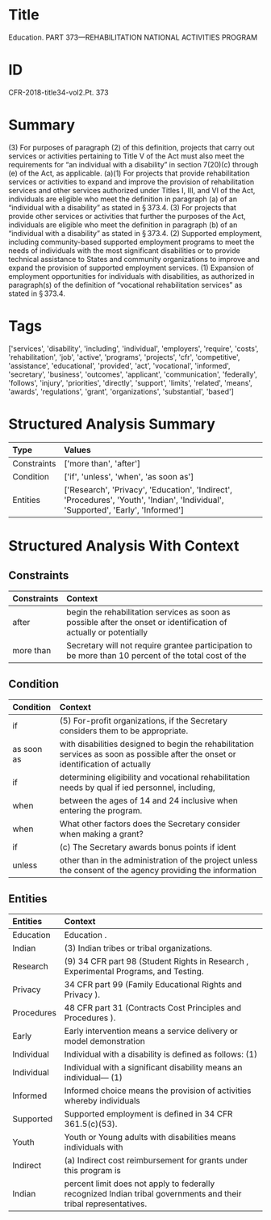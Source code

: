 # Title

 Education. PART 373—REHABILITATION NATIONAL ACTIVITIES PROGRAM


# ID

 CFR-2018-title34-vol2.Pt. 373


# Summary

(3) For purposes of paragraph (2) of this definition, projects that carry out services or activities pertaining to Title V of the Act must also meet the requirements for &#8220;an individual with a disability&#8221; in section 7(20)(c) through (e) of the Act, as applicable.
(a)(1) For projects that provide rehabilitation services or activities to expand and improve the provision of rehabilitation services and other services authorized under Titles I, III, and VI of the Act, individuals are eligible who meet the definition in paragraph (a) of an &#8220;individual with a disability&#8221; as stated in &#167;&#8201;373.4.
(3) For projects that provide other services or activities that further the purposes of the Act, individuals are eligible who meet the definition in paragraph (b) of an &#8220;individual with a disability&#8221; as stated in &#167;&#8201;373.4.
(2) Supported employment, including community-based supported employment programs to meet the needs of individuals with the most significant disabilities or to provide technical assistance to States and community organizations to improve and expand the provision of supported employment services.
(1) Expansion of employment opportunities for individuals with disabilities, as authorized in paragraph(s) of the definition of &#8220;vocational rehabilitation services&#8221; as stated in &#167;&#8201;373.4.


# Tags

['services', 'disability', 'including', 'individual', 'employers', 'require', 'costs', 'rehabilitation', 'job', 'active', 'programs', 'projects', 'cfr', 'competitive', 'assistance', 'educational', 'provided', 'act', 'vocational', 'informed', 'secretary', 'business', 'outcomes', 'applicant', 'communication', 'federally', 'follows', 'injury', 'priorities', 'directly', 'support', 'limits', 'related', 'means', 'awards', 'regulations', 'grant', 'organizations', 'substantial', 'based']


# Structured Analysis Summary

| Type        | Values                                                                                                                            |
|:------------|:----------------------------------------------------------------------------------------------------------------------------------|
| Constraints | ['more than', 'after']                                                                                                            |
| Condition   | ['if', 'unless', 'when', 'as soon as']                                                                                            |
| Entities    | ['Research', 'Privacy', 'Education', 'Indirect', 'Procedures', 'Youth', 'Indian', 'Individual', 'Supported', 'Early', 'Informed'] |


# Structured Analysis With Context

 


## Constraints

| Constraints   | Context                                                                                                            |
|:--------------|:-------------------------------------------------------------------------------------------------------------------|
| after         | begin the rehabilitation services as soon as possible after the onset or identification of actually or potentially |
| more than     | Secretary will not require grantee participation to be more than 10 percent of the total cost of the               |


## Condition

| Condition   | Context                                                                                                                           |
|:------------|:----------------------------------------------------------------------------------------------------------------------------------|
| if          | (5) For-profit organizations,  if  the Secretary considers them to be appropriate.                                                |
| as soon as  | with disabilities designed to begin the rehabilitation services as soon as possible after the onset or identification of actually |
| if          | determining eligibility and vocational rehabilitation needs by qual if ied personnel, including,                                  |
| when        | between the ages of 14 and 24 inclusive when  entering the program.                                                               |
| when        | What other factors does the Secretary consider  when  making a grant?                                                             |
| if          | (c) The Secretary awards bonus points  if  ident                                                                                  |
| unless      | other than in the administration of the project unless the consent of the agency providing the information                        |


## Entities

| Entities   | Context                                                                                                           |
|:-----------|:------------------------------------------------------------------------------------------------------------------|
| Education  | Education .                                                                                                       |
| Indian     | (3)  Indian  tribes or tribal organizations.                                                                      |
| Research   | (9) 34 CFR part 98 (Student Rights in  Research , Experimental Programs, and Testing.                             |
| Privacy    | 34 CFR part 99 (Family Educational Rights and Privacy ).                                                          |
| Procedures | 48 CFR part 31 (Contracts Cost Principles and Procedures ).                                                       |
| Early      | Early intervention means a service delivery or model demonstration                                                |
| Individual | Individual with a disability is defined as follows: (1)                                                           |
| Individual | Individual with a significant disability means an individual&#8212; (1)                                           |
| Informed   | Informed choice means the provision of activities whereby individuals                                             |
| Supported  | Supported  employment is defined in 34 CFR 361.5(c)(53).                                                          |
| Youth      | Youth or Young adults with disabilities means individuals with                                                    |
| Indirect   | (a)  Indirect cost reimbursement for grants under this program is                                                 |
| Indian     | percent limit does not apply to federally recognized Indian  tribal governments and their tribal representatives. |


